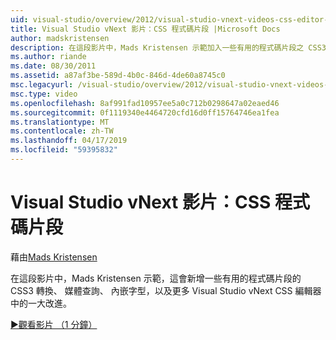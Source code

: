 ```yaml
---
uid: visual-studio/overview/2012/visual-studio-vnext-videos-css-editor-snippets
title: Visual Studio vNext 影片：CSS 程式碼片段 |Microsoft Docs
author: madskristensen
description: 在這段影片中，Mads Kristensen 示範加入一些有用的程式碼片段之 CSS3 轉換，媒體問： Visual Studio vNext CSS 編輯器改進...
ms.author: riande
ms.date: 08/30/2011
ms.assetid: a87af3be-589d-4b0c-846d-4de60a8745c0
msc.legacyurl: /visual-studio/overview/2012/visual-studio-vnext-videos-css-editor-snippets
msc.type: video
ms.openlocfilehash: 8af991fad10957ee5a0c712b0298647a02eaed46
ms.sourcegitcommit: 0f1119340e4464720cfd16d0ff15764746ea1fea
ms.translationtype: MT
ms.contentlocale: zh-TW
ms.lasthandoff: 04/17/2019
ms.locfileid: "59395832"
---
```

# <a name="visual-studio-vnext-videos-css-snippets"></a>Visual Studio vNext 影片：CSS 程式碼片段

藉由[Mads Kristensen](https://github.com/madskristensen)

在這段影片中，Mads Kristensen 示範，這會新增一些有用的程式碼片段的 CSS3 轉換、 媒體查詢、 內嵌字型，以及更多 Visual Studio vNext CSS 編輯器中的一大改進。

[&#9654;觀看影片 （1 分鐘）](https://channel9.msdn.com/Blogs/ASP-NET-Site-Videos/visual-studio-vnext-videos-css-editor-snippets)
